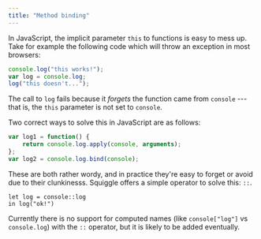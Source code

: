 ```yaml
---
title: "Method binding"
---
```


In JavaScript, the implicit parameter `this` to functions is easy to mess up.
Take for example the following code which will throw an exception in most
browsers:

```javascript
console.log("this works!");
var log = console.log;
log("this doesn't...");
```

The call to `log` fails because it *forgets* the function came from `console`
--- that is, the `this` parameter is not set to `console`.

Two correct ways to solve this in JavaScript are as follows:

```javascript
var log1 = function() {
    return console.log.apply(console, arguments);
};
var log2 = console.log.bind(console);
```

These are both rather wordy, and in practice they're easy to forget or avoid due
to their clunkinesss. Squiggle offers a simple operator to solve this: `::`.

```squiggle
let log = console::log
in log("ok!")
```

Currently there is no support for computed names (like `console["log"]` vs
`console.log`) with the `::` operator, but it is likely to be added eventually.
